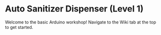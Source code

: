 # Auto Sanitizer Dispenser (Level 1)
Welcome to the basic Arduino workshop! Navigate to the Wiki tab at the top to get started.

